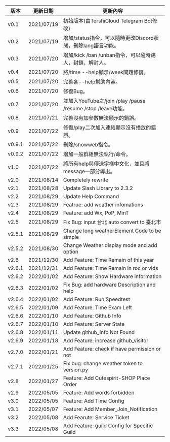 | 版本 | 更新日期 | 更新內容 |
|-----|-----|-----|
| v0.1 | 2021/07/19 | 初始版本(由TershiCloud Telegram Bot修改) |
| v0.2 | 2021/07/19 | 增加/status指令，可以隨時更改Discord狀態，刪除lang語言功能。 |
| v0.3 | 2021/07/20 | 增加/kick /ban /unban指令，可以隨時踢人，封鎖，解封人。 |
| v0.4 | 2021/07/20 | 將/time --help顯示/week問題修復。 |
| v0.5 | 2021/07/20 | 完善各--help幫助內容。 |
| v0.6 | 2021/07/20 | 修復Bug。 |
| v0.7 | 2021/07/20 | 並加入YouTube之/join /play /pause /resume /stop /leave功能。 |
| v0.8 | 2021/07/21 | 完善沒有加參數無法顯示的錯誤。 |
| v0.9 | 2021/07/22 | 修復/play二次加入連結顯示沒有播放的錯誤。 |
| v0.9.1 | 2021/07/22 | 刪除/showweb指令。 |
| v0.9.2 | 2021/07/22 | 增加一般群組無法執行/命令。 |
| v1.0 | 2021/07/22 | 將所有help與傳送字樣中文化，並且將message一部分導出。 |
| v2.0 | 2021/08/14 | Completely rewrite |
| v2.1 | 2021/08/28 | Update Slash Library to 2.3.2|
| v2.2 | 2021/08/29 | Update Help Command |
| v2.3 | 2021/08/29 | Featrue: add weather infomations|
| v2.4 | 2021/08/29 | Feature: add Wx, PoP, MinT|
| v2.5 | 2021/08/29 | Fix Bug: input 台北 auto convert to 臺北市|
| v2.5.1 | 2021/08/29 | Change long weatherElement Code to be simple |
| v2.5.2 | 2021/08/30 | Change Weather display mode and add option | 
| v2.6 | 2021/12/30 | Add Feature: Time Remain of this year |
| v2.6.1 | 2021/12/31 | Add Feature: Time Remain in roc or vids |
| v2.6.2 | 2022/01/02 | Add Feature: Show Hardware information |
| v2.6.3 | 2022/01/02 | Fix Bug: add hardware Description and help |
| v2.6.4 | 2022/01/02 | Add Feature: Run Speedtest |
| v2.6.5 | 2022/01/09 | Add Feature: Time Exam Left |
| v2.6.6 | 2022/01/10 | Add Feature: Github Info |
| v2.6.7 | 2022/01/10 | Add Feature: Server State |
| v2.6.8 | 2022/01/11 | Update github_info Not Found |
| v2.6.9 | 2022/01/18 | Add Feature: increase github_visitor |
| v2.7.0 | 2022/01/21 | Add Feature: check if have permission or not |
| v2.7.1 | 2022/01/25 | Fix bug: change weather token to version.py |
| v2.8 | 2022/01/27 | Feature: Add Cutespirit-SHOP Place Order | Feature: Add Cutespirit-SHOP Check Order | Feature: Add About dcbot, author, team | Fix bug: Add version.py more configurations | Update version to about |
| v2.9 | 2022/05/05 | Feature: Add words forbidden |
| v3.0 | 2022/05/05 | Feature: Add Time Config| Feature: Add words forbidden Config | Feature: Add user customize time left | Feature: Remove time exam left |
| v3.1 | 2022/05/07 | Feature: Add Member_Join_Notification | Feature: Add Member_Left_Notificaion | Fix Bug: Typo at words forbidden | Add Feature: Member_Join_Notification Embed | Featrue: Add Member Config | Feature: Add create invitation link |
| v3.2 | 2022/05/08 | Add Fearute: Service Ticket | Change Feature: help text to embed |
| v3.3 | 2022/05/08 | Add Feature: guild Config for Specific Guild |